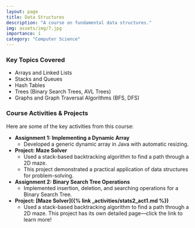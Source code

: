 ```yaml
---
layout: page
title: Data Structures
description: "A course on fundamental data structures."
img: assets/img/7.jpg
importance: 1
category: "Computer Science"
---
```


### Key Topics Covered

- Arrays and Linked Lists
- Stacks and Queues
- Hash Tables
- Trees (Binary Search Trees, AVL Trees)
- Graphs and Graph Traversal Algorithms (BFS, DFS)

### Course Activities & Projects

Here are some of the key activities from this course:

- **Assignment 1: Implementing a Dynamic Array**
  - Developed a generic dynamic array in Java with automatic resizing.
- **Project: Maze Solver**
  - Used a stack-based backtracking algorithm to find a path through a 2D maze.
  - This project demonstrated a practical application of data structures for problem-solving.
- **Assignment 2: Binary Search Tree Operations**
  - Implemented insertion, deletion, and searching operations for a Binary Search Tree.
- **Project: [Maze Solver]({% link _activities/stats2_act1.md %})**
  - Used a stack-based backtracking algorithm to find a path through a 2D maze. This project has its own detailed page—click the link to learn more!
